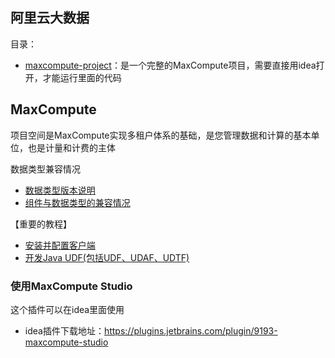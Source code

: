 ## 阿里云大数据

目录：
- [maxcompute-project](./maxcompute-project)：是一个完整的MaxCompute项目，需要直接用idea打开，才能运行里面的代码

## MaxCompute
项目空间是MaxCompute实现多租户体系的基础，是您管理数据和计算的基本单位，也是计量和计费的主体

数据类型兼容情况
- [数据类型版本说明](https://help.aliyun.com/document_detail/27821.html)
- [组件与数据类型的兼容情况](https://help.aliyun.com/document_detail/159538.html)

【重要的教程】
- [安装并配置客户端](https://help.aliyun.com/document_detail/142260.html)
- [开发Java UDF(包括UDF、UDAF、UDTF)](https://help.aliyun.com/document_detail/27811.html)


### 使用MaxCompute Studio
这个插件可以在idea里面使用
- idea插件下载地址：https://plugins.jetbrains.com/plugin/9193-maxcompute-studio
